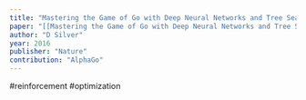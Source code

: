 ```yaml
---
title: "Mastering the Game of Go with Deep Neural Networks and Tree Search"
paper: "[[Mastering the Game of Go with Deep Neural Networks and Tree Search.pdf]]"
author: "D Silver"
year: 2016
publisher: "Nature"
contribution: "AlphaGo"
---
```

#reinforcement #optimization 